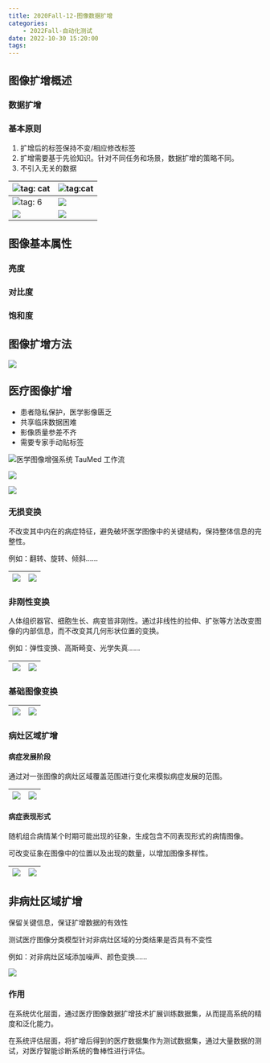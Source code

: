 ```yaml
---
title: 2020Fall-12-图像数据扩增
categories:
    - 2022Fall-自动化测试
date: 2022-10-30 15:20:00
tags:
---
```


## 图像扩增概述

### 数据扩增

### 基本原则

1. 扩增后的标签保持不变/相应修改标签
2. 扩增需要基于先验知识。针对不同任务和场景，数据扩增的策略不同。
3. 不引入无关的数据

| ![tag: cat](2020Fall-12-%E5%9B%BE%E5%83%8F%E6%95%B0%E6%8D%AE%E6%89%A9%E5%A2%9E/image-20221030152127972.png) | ![tag:cat](2020Fall-12-%E5%9B%BE%E5%83%8F%E6%95%B0%E6%8D%AE%E6%89%A9%E5%A2%9E/image-20221030152134384.png)                            |
| ----------------------------------------------------------------------------------------------------------- | ------------------------------------------------------------------------------------------------------------------------------------- |
| ![tag: 6](2020Fall-12-%E5%9B%BE%E5%83%8F%E6%95%B0%E6%8D%AE%E6%89%A9%E5%A2%9E/image-20221030152141429.png)   | ![](2020Fall-12-%E5%9B%BE%E5%83%8F%E6%95%B0%E6%8D%AE%E6%89%A9%E5%A2%9E/12-%E5%9B%BE%E5%83%8F%E6%95%B0%E6%8D%AE%E6%89%A9%E5%A2%9E.jpg) |
| ![](2020Fall-12-%E5%9B%BE%E5%83%8F%E6%95%B0%E6%8D%AE%E6%89%A9%E5%A2%9E/image-20221030152158039.png)         | ![](2020Fall-12-%E5%9B%BE%E5%83%8F%E6%95%B0%E6%8D%AE%E6%89%A9%E5%A2%9E/image-20221030152203459.png)                                   |

## 图像基本属性

### 亮度

### 对比度

### 饱和度

## 图像扩增方法

![](2020Fall-12-%E5%9B%BE%E5%83%8F%E6%95%B0%E6%8D%AE%E6%89%A9%E5%A2%9E/image-20221030152610591.png)

## 医疗图像扩增

-   患者隐私保护，医学影像匮乏
-   共享临床数据困难
-   影像质量参差不齐
-   需要专家手动贴标签

![医学图像增强系统 TauMed 工作流](2020Fall-12-%E5%9B%BE%E5%83%8F%E6%95%B0%E6%8D%AE%E6%89%A9%E5%A2%9E/image-20221030152647460.png)

![](2020Fall-12-%E5%9B%BE%E5%83%8F%E6%95%B0%E6%8D%AE%E6%89%A9%E5%A2%9E/image-20221030152721273.png)

![](2020Fall-12-%E5%9B%BE%E5%83%8F%E6%95%B0%E6%8D%AE%E6%89%A9%E5%A2%9E/image-20221030152947484.png)

### 无损变换

不改变其中内在的病症特征，避免破坏医学图像中的关键结构，保持整体信息的完整性。

例如：翻转、旋转、倾斜……

| ![](2020Fall-12-%E5%9B%BE%E5%83%8F%E6%95%B0%E6%8D%AE%E6%89%A9%E5%A2%9E/image-20221030152735228.png) | ![](2020Fall-12-%E5%9B%BE%E5%83%8F%E6%95%B0%E6%8D%AE%E6%89%A9%E5%A2%9E/image-20221030152739407.png) |
| --------------------------------------------------------------------------------------------------- | --------------------------------------------------------------------------------------------------- |

### 非刚性变换

人体组织器官、细胞生长、病变皆非刚性。通过非线性的拉伸、扩张等方法改变图像的内部信息，而不改变其几何形状位置的变换。

例如：弹性变换、高斯畸变、光学失真……

| ![](2020Fall-12-%E5%9B%BE%E5%83%8F%E6%95%B0%E6%8D%AE%E6%89%A9%E5%A2%9E/image-20221030152837261.png) | ![](2020Fall-12-%E5%9B%BE%E5%83%8F%E6%95%B0%E6%8D%AE%E6%89%A9%E5%A2%9E/image-20221030152841584.png) |
| --------------------------------------------------------------------------------------------------- | --------------------------------------------------------------------------------------------------- |

### 基础图像变换

| ![](2020Fall-12-%E5%9B%BE%E5%83%8F%E6%95%B0%E6%8D%AE%E6%89%A9%E5%A2%9E/image-20221030152857595.png) | ![](2020Fall-12-%E5%9B%BE%E5%83%8F%E6%95%B0%E6%8D%AE%E6%89%A9%E5%A2%9E/image-20221030152903089.png) |
| --------------------------------------------------------------------------------------------------- | --------------------------------------------------------------------------------------------------- |

### 病灶区域扩增

#### 病症发展阶段

通过对一张图像的病灶区域覆盖范围进行变化来模拟病症发展的范围。

| ![](2020Fall-12-%E5%9B%BE%E5%83%8F%E6%95%B0%E6%8D%AE%E6%89%A9%E5%A2%9E/image-20221030152952509.png) | ![](2020Fall-12-%E5%9B%BE%E5%83%8F%E6%95%B0%E6%8D%AE%E6%89%A9%E5%A2%9E/image-20221030152957914.png) |
| --------------------------------------------------------------------------------------------------- | --------------------------------------------------------------------------------------------------- |

#### 病症表现形式

随机组合病情某个时期可能出现的征象，生成包含不同表现形式的病情图像。

可改变征象在图像中的位置以及出现的数量，以增加图像多样性。

| ![](2020Fall-12-%E5%9B%BE%E5%83%8F%E6%95%B0%E6%8D%AE%E6%89%A9%E5%A2%9E/image-20221030153021245.png) | ![](2020Fall-12-%E5%9B%BE%E5%83%8F%E6%95%B0%E6%8D%AE%E6%89%A9%E5%A2%9E/image-20221030153025155.png) |
| --------------------------------------------------------------------------------------------------- | --------------------------------------------------------------------------------------------------- |

## 非病灶区域扩增

保留关键信息，保证扩增数据的有效性

测试医疗图像分类模型针对非病灶区域的分类结果是否具有不变性

例如：对非病灶区域添加噪声、颜色变换……

![](2020Fall-12-%E5%9B%BE%E5%83%8F%E6%95%B0%E6%8D%AE%E6%89%A9%E5%A2%9E/image-20221030153115117.png)

### 作用

在系统优化层面，通过医疗图像数据扩增技术扩展训练数据集，从而提高系统的精度和泛化能力。

在系统评估层面，将扩增后得到的医疗数据集作为测试数据集，通过大量数据的测试，对医疗智能诊断系统的鲁棒性进行评估。
